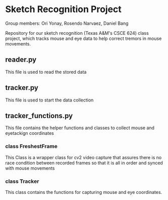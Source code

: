 # Sketch Recognition Project
Group members: Ori Yonay, Rosendo Narvaez, Daniel Bang

Repository for our sketch recognition (Texas A&M's CSCE 624) class project, which tracks mouse and eye data to help correct tremors in mouse movements.

## reader.py
This file is used to read the stored data

## tracker.py
This file is used to start the data collection

## tracker_functions.py
This file contains the helper functions and classes to collect mouse and eyetackign coordinates
### class FreshestFrame
This Class is a wrapper class for cv2 video capture that assures there is no race condition between recorded frames so that it is all in order and synced with mouse movements
### class Tracker
This class contains the functions for capturing mouse and eye coordinates.

